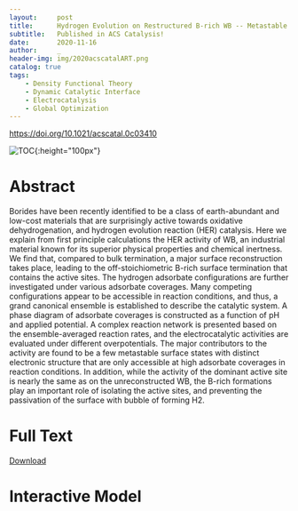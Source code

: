 ```yaml
---
layout:     post
title:      Hydrogen Evolution on Restructured B-rich WB -- Metastable Surface States and Isolated Active Sites
subtitle:   Published in ACS Catalysis!
date:       2020-11-16
author:     _
header-img: img/2020acscatalART.png
catalog: true
tags:
    - Density Functional Theory
    - Dynamic Catalytic Interface
    - Electrocatalysis
    - Global Optimization
---
```




https://doi.org/10.1021/acscatal.0c03410

![TOC](../../../../img/2020acscatalTOC.png){:height="100px"}

# Abstract
Borides have been recently identified to be a class of earth-abundant and low-cost materials that are surprisingly active towards oxidative dehydrogenation, and hydrogen evolution reaction (HER) catalysis. Here we explain from first principle calculations the HER activity of WB, an industrial material known for its superior physical properties and chemical inertness. We find that, compared to bulk termination, a major surface reconstruction takes place, leading to the off-stoichiometric B-rich surface termination that contains the active sites. The hydrogen adsorbate configurations are further investigated under various adsorbate coverages. Many competing configurations appear to be accessible in reaction conditions, and thus, a grand canonical ensemble is established to describe the catalytic system. A phase diagram of adsorbate coverages is constructed as a function of pH and applied potential. A complex reaction network is presented based on the ensemble-averaged reaction rates, and the electrocatalytic activities are evaluated under different overpotentials. The major contributors to the activity are found to be a few metastable surface states with distinct electronic structure that are only accessible at high adsorbate coverages in reaction conditions. In addition, while the activity of the dominant active site is nearly the same as on the unreconstructed WB, the B-rich formations play an important role of isolating the active sites, and preventing the passivation of the surface with bubble of forming H2.



# Full Text

[Download](../../../../docs/2020acscatal.pdf "Download")



# Interactive Model
<html>

<head>
<script src="https://3Dmol.csb.pitt.edu/build/3Dmol-min.js"></script>
</head>
<div id="container-01" class="mol-container">
</div>
<style>
.mol-container {
  width: 75%;
  height: 400px;
  position: relative;
}
</style>
<script>
$(function() {
	let element = $('#container-01');
	let config = { backgroundColor : 'white' };
	let viewer = $3Dmol.createViewer( element, config );
	viewer.addModel("CRYST1   12.482   12.482   31.510  90.00  90.00  90.00 P 1\nMODEL     1\nATOM      1    B MOL     1       2.352   5.201  27.611  1.00  0.00           B  \nATOM      2    B MOL     1       3.635   3.925  27.611  1.00  0.00           B  \nATOM      3    B MOL     1       2.376   2.634  27.611  1.00  0.00           B  \nATOM      4    B MOL     1       1.068   3.900  27.611  1.00  0.00           B  \nATOM      5    B MOL     1       0.800   0.800  22.730  1.00  0.00           B  \nATOM      6    B MOL     1       0.800   3.915  22.730  1.00  0.00           B  \nATOM      7    B MOL     1       3.915   0.800  22.730  1.00  0.00           B  \nATOM      8    B MOL     1       3.915   3.915  22.730  1.00  0.00           B  \nATOM      9    B MOL     1       2.358   2.358  14.291  1.00  0.00           B  \nATOM     10    B MOL     1       2.358   5.472  14.291  1.00  0.00           B  \nATOM     11    B MOL     1       5.472   2.358  14.291  1.00  0.00           B  \nATOM     12    B MOL     1       5.472   5.472  14.291  1.00  0.00           B  \nATOM     13    B MOL     1       0.800   2.358  26.761  1.00  0.00           B  \nATOM     14    B MOL     1       0.800   5.472  26.761  1.00  0.00           B  \nATOM     15    B MOL     1       3.915   2.358  26.761  1.00  0.00           B  \nATOM     16    B MOL     1       3.915   5.472  26.761  1.00  0.00           B  \nATOM     17    B MOL     1       2.358   0.800  18.524  1.00  0.00           B  \nATOM     18    B MOL     1       2.358   3.915  18.524  1.00  0.00           B  \nATOM     19    B MOL     1       5.472   0.800  18.524  1.00  0.00           B  \nATOM     20    B MOL     1       5.472   3.915  18.524  1.00  0.00           B  \nATOM     21    B MOL     1       2.358   0.800  23.802  1.00  0.00           B  \nATOM     22    B MOL     1       2.358   3.915  23.802  1.00  0.00           B  \nATOM     23    B MOL     1       5.472   0.800  23.802  1.00  0.00           B  \nATOM     24    B MOL     1       5.472   3.915  23.802  1.00  0.00           B  \nATOM     25    B MOL     1       0.800   2.358  15.363  1.00  0.00           B  \nATOM     26    B MOL     1       0.800   5.472  15.363  1.00  0.00           B  \nATOM     27    B MOL     1       3.915   2.358  15.363  1.00  0.00           B  \nATOM     28    B MOL     1       3.915   5.472  15.363  1.00  0.00           B  \nATOM     29    B MOL     1       2.358   2.358  19.569  1.00  0.00           B  \nATOM     30    B MOL     1       2.358   5.472  19.569  1.00  0.00           B  \nATOM     31    B MOL     1       5.472   2.358  19.569  1.00  0.00           B  \nATOM     32    B MOL     1       5.472   5.472  19.569  1.00  0.00           B  \nATOM     33    B MOL     1       0.800   0.800  11.331  1.00  0.00           B  \nATOM     34    B MOL     1       0.800   3.915  11.331  1.00  0.00           B  \nATOM     35    B MOL     1       3.915   0.800  11.331  1.00  0.00           B  \nATOM     36    B MOL     1       3.915   3.915  11.331  1.00  0.00           B  \nATOM     37    W MOL     1       0.800   0.800  20.266  1.00  0.00           W  \nATOM     38    W MOL     1       0.800   3.915  20.266  1.00  0.00           W  \nATOM     39    W MOL     1       3.915   0.800  20.266  1.00  0.00           W  \nATOM     40    W MOL     1       3.915   3.915  20.266  1.00  0.00           W  \nATOM     41    W MOL     1       2.358   2.358  11.797  1.00  0.00           W  \nATOM     42    W MOL     1       2.358   5.472  11.797  1.00  0.00           W  \nATOM     43    W MOL     1       5.472   2.358  11.797  1.00  0.00           W  \nATOM     44    W MOL     1       5.472   5.472  11.797  1.00  0.00           W  \nATOM     45    W MOL     1       0.800   2.358  24.465  1.00  0.00           W  \nATOM     46    W MOL     1       0.800   5.472  24.465  1.00  0.00           W  \nATOM     47    W MOL     1       3.915   2.358  24.465  1.00  0.00           W  \nATOM     48    W MOL     1       3.915   5.472  24.465  1.00  0.00           W  \nATOM     49    W MOL     1       2.358   0.800  16.050  1.00  0.00           W  \nATOM     50    W MOL     1       2.358   3.915  16.050  1.00  0.00           W  \nATOM     51    W MOL     1       5.472   0.800  16.050  1.00  0.00           W  \nATOM     52    W MOL     1       5.472   3.915  16.050  1.00  0.00           W  \nATOM     53    W MOL     1       2.358   0.800  26.295  1.00  0.00           W  \nATOM     54    W MOL     1       2.358   3.915  26.295  1.00  0.00           W  \nATOM     55    W MOL     1       5.472   0.800  26.295  1.00  0.00           W  \nATOM     56    W MOL     1       5.472   3.915  26.295  1.00  0.00           W  \nATOM     57    W MOL     1       0.800   2.358  17.827  1.00  0.00           W  \nATOM     58    W MOL     1       0.800   5.472  17.827  1.00  0.00           W  \nATOM     59    W MOL     1       3.915   2.358  17.827  1.00  0.00           W  \nATOM     60    W MOL     1       3.915   5.472  17.827  1.00  0.00           W  \nATOM     61    W MOL     1       2.358   2.358  22.042  1.00  0.00           W  \nATOM     62    W MOL     1       2.358   5.472  22.042  1.00  0.00           W  \nATOM     63    W MOL     1       5.472   2.358  22.042  1.00  0.00           W  \nATOM     64    W MOL     1       5.472   5.472  22.042  1.00  0.00           W  \nATOM     65    W MOL     1       0.800   0.800  13.627  1.00  0.00           W  \nATOM     66    W MOL     1       0.800   3.915  13.627  1.00  0.00           W  \nATOM     67    W MOL     1       3.915   0.800  13.627  1.00  0.00           W  \nATOM     68    W MOL     1       3.915   3.915  13.627  1.00  0.00           W  \nATOM     69    B MOL     1       2.352  11.442  27.611  1.00  0.00           B  \nATOM     70    B MOL     1       3.635  10.166  27.611  1.00  0.00           B  \nATOM     71    B MOL     1       2.376   8.875  27.611  1.00  0.00           B  \nATOM     72    B MOL     1       1.068  10.141  27.611  1.00  0.00           B  \nATOM     73    B MOL     1       0.800   7.041  22.730  1.00  0.00           B  \nATOM     74    B MOL     1       0.800  10.156  22.730  1.00  0.00           B  \nATOM     75    B MOL     1       3.915   7.041  22.730  1.00  0.00           B  \nATOM     76    B MOL     1       3.915  10.156  22.730  1.00  0.00           B  \nATOM     77    B MOL     1       2.358   8.599  14.291  1.00  0.00           B  \nATOM     78    B MOL     1       2.358  11.714  14.291  1.00  0.00           B  \nATOM     79    B MOL     1       5.472   8.599  14.291  1.00  0.00           B  \nATOM     80    B MOL     1       5.472  11.714  14.291  1.00  0.00           B  \nATOM     81    B MOL     1       0.800   8.599  26.761  1.00  0.00           B  \nATOM     82    B MOL     1       0.800  11.714  26.761  1.00  0.00           B  \nATOM     83    B MOL     1       3.915   8.599  26.761  1.00  0.00           B  \nATOM     84    B MOL     1       3.915  11.714  26.761  1.00  0.00           B  \nATOM     85    B MOL     1       2.358   7.041  18.524  1.00  0.00           B  \nATOM     86    B MOL     1       2.358  10.156  18.524  1.00  0.00           B  \nATOM     87    B MOL     1       5.472   7.041  18.524  1.00  0.00           B  \nATOM     88    B MOL     1       5.472  10.156  18.524  1.00  0.00           B  \nATOM     89    B MOL     1       2.358   7.041  23.802  1.00  0.00           B  \nATOM     90    B MOL     1       2.358  10.156  23.802  1.00  0.00           B  \nATOM     91    B MOL     1       5.472   7.041  23.802  1.00  0.00           B  \nATOM     92    B MOL     1       5.472  10.156  23.802  1.00  0.00           B  \nATOM     93    B MOL     1       0.800   8.599  15.363  1.00  0.00           B  \nATOM     94    B MOL     1       0.800  11.714  15.363  1.00  0.00           B  \nATOM     95    B MOL     1       3.915   8.599  15.363  1.00  0.00           B  \nATOM     96    B MOL     1       3.915  11.714  15.363  1.00  0.00           B  \nATOM     97    B MOL     1       2.358   8.599  19.569  1.00  0.00           B  \nATOM     98    B MOL     1       2.358  11.714  19.569  1.00  0.00           B  \nATOM     99    B MOL     1       5.472   8.599  19.569  1.00  0.00           B  \nATOM    100    B MOL     1       5.472  11.714  19.569  1.00  0.00           B  \nATOM    101    B MOL     1       0.800   7.041  11.331  1.00  0.00           B  \nATOM    102    B MOL     1       0.800  10.156  11.331  1.00  0.00           B  \nATOM    103    B MOL     1       3.915   7.041  11.331  1.00  0.00           B  \nATOM    104    B MOL     1       3.915  10.156  11.331  1.00  0.00           B  \nATOM    105    W MOL     1       0.800   7.041  20.266  1.00  0.00           W  \nATOM    106    W MOL     1       0.800  10.156  20.266  1.00  0.00           W  \nATOM    107    W MOL     1       3.915   7.041  20.266  1.00  0.00           W  \nATOM    108    W MOL     1       3.915  10.156  20.266  1.00  0.00           W  \nATOM    109    W MOL     1       2.358   8.599  11.797  1.00  0.00           W  \nATOM    110    W MOL     1       2.358  11.714  11.797  1.00  0.00           W  \nATOM    111    W MOL     1       5.472   8.599  11.797  1.00  0.00           W  \nATOM    112    W MOL     1       5.472  11.714  11.797  1.00  0.00           W  \nATOM    113    W MOL     1       0.800   8.599  24.465  1.00  0.00           W  \nATOM    114    W MOL     1       0.800  11.714  24.465  1.00  0.00           W  \nATOM    115    W MOL     1       3.915   8.599  24.465  1.00  0.00           W  \nATOM    116    W MOL     1       3.915  11.714  24.465  1.00  0.00           W  \nATOM    117    W MOL     1       2.358   7.041  16.050  1.00  0.00           W  \nATOM    118    W MOL     1       2.358  10.156  16.050  1.00  0.00           W  \nATOM    119    W MOL     1       5.472   7.041  16.050  1.00  0.00           W  \nATOM    120    W MOL     1       5.472  10.156  16.050  1.00  0.00           W  \nATOM    121    W MOL     1       2.358   7.041  26.295  1.00  0.00           W  \nATOM    122    W MOL     1       2.358  10.156  26.295  1.00  0.00           W  \nATOM    123    W MOL     1       5.472   7.041  26.295  1.00  0.00           W  \nATOM    124    W MOL     1       5.472  10.156  26.295  1.00  0.00           W  \nATOM    125    W MOL     1       0.800   8.599  17.827  1.00  0.00           W  \nATOM    126    W MOL     1       0.800  11.714  17.827  1.00  0.00           W  \nATOM    127    W MOL     1       3.915   8.599  17.827  1.00  0.00           W  \nATOM    128    W MOL     1       3.915  11.714  17.827  1.00  0.00           W  \nATOM    129    W MOL     1       2.358   8.599  22.042  1.00  0.00           W  \nATOM    130    W MOL     1       2.358  11.714  22.042  1.00  0.00           W  \nATOM    131    W MOL     1       5.472   8.599  22.042  1.00  0.00           W  \nATOM    132    W MOL     1       5.472  11.714  22.042  1.00  0.00           W  \nATOM    133    W MOL     1       0.800   7.041  13.627  1.00  0.00           W  \nATOM    134    W MOL     1       0.800  10.156  13.627  1.00  0.00           W  \nATOM    135    W MOL     1       3.915   7.041  13.627  1.00  0.00           W  \nATOM    136    W MOL     1       3.915  10.156  13.627  1.00  0.00           W  \nATOM    137    B MOL     1       8.593   5.201  27.611  1.00  0.00           B  \nATOM    138    B MOL     1       9.876   3.925  27.611  1.00  0.00           B  \nATOM    139    B MOL     1       8.617   2.634  27.611  1.00  0.00           B  \nATOM    140    B MOL     1       7.309   3.900  27.611  1.00  0.00           B  \nATOM    141    B MOL     1       7.041   0.800  22.730  1.00  0.00           B  \nATOM    142    B MOL     1       7.041   3.915  22.730  1.00  0.00           B  \nATOM    143    B MOL     1      10.156   0.800  22.730  1.00  0.00           B  \nATOM    144    B MOL     1      10.156   3.915  22.730  1.00  0.00           B  \nATOM    145    B MOL     1       8.599   2.358  14.291  1.00  0.00           B  \nATOM    146    B MOL     1       8.599   5.472  14.291  1.00  0.00           B  \nATOM    147    B MOL     1      11.714   2.358  14.291  1.00  0.00           B  \nATOM    148    B MOL     1      11.714   5.472  14.291  1.00  0.00           B  \nATOM    149    B MOL     1       7.041   2.358  26.761  1.00  0.00           B  \nATOM    150    B MOL     1       7.041   5.472  26.761  1.00  0.00           B  \nATOM    151    B MOL     1      10.156   2.358  26.761  1.00  0.00           B  \nATOM    152    B MOL     1      10.156   5.472  26.761  1.00  0.00           B  \nATOM    153    B MOL     1       8.599   0.800  18.524  1.00  0.00           B  \nATOM    154    B MOL     1       8.599   3.915  18.524  1.00  0.00           B  \nATOM    155    B MOL     1      11.714   0.800  18.524  1.00  0.00           B  \nATOM    156    B MOL     1      11.714   3.915  18.524  1.00  0.00           B  \nATOM    157    B MOL     1       8.599   0.800  23.802  1.00  0.00           B  \nATOM    158    B MOL     1       8.599   3.915  23.802  1.00  0.00           B  \nATOM    159    B MOL     1      11.714   0.800  23.802  1.00  0.00           B  \nATOM    160    B MOL     1      11.714   3.915  23.802  1.00  0.00           B  \nATOM    161    B MOL     1       7.041   2.358  15.363  1.00  0.00           B  \nATOM    162    B MOL     1       7.041   5.472  15.363  1.00  0.00           B  \nATOM    163    B MOL     1      10.156   2.358  15.363  1.00  0.00           B  \nATOM    164    B MOL     1      10.156   5.472  15.363  1.00  0.00           B  \nATOM    165    B MOL     1       8.599   2.358  19.569  1.00  0.00           B  \nATOM    166    B MOL     1       8.599   5.472  19.569  1.00  0.00           B  \nATOM    167    B MOL     1      11.714   2.358  19.569  1.00  0.00           B  \nATOM    168    B MOL     1      11.714   5.472  19.569  1.00  0.00           B  \nATOM    169    B MOL     1       7.041   0.800  11.331  1.00  0.00           B  \nATOM    170    B MOL     1       7.041   3.915  11.331  1.00  0.00           B  \nATOM    171    B MOL     1      10.156   0.800  11.331  1.00  0.00           B  \nATOM    172    B MOL     1      10.156   3.915  11.331  1.00  0.00           B  \nATOM    173    W MOL     1       7.041   0.800  20.266  1.00  0.00           W  \nATOM    174    W MOL     1       7.041   3.915  20.266  1.00  0.00           W  \nATOM    175    W MOL     1      10.156   0.800  20.266  1.00  0.00           W  \nATOM    176    W MOL     1      10.156   3.915  20.266  1.00  0.00           W  \nATOM    177    W MOL     1       8.599   2.358  11.797  1.00  0.00           W  \nATOM    178    W MOL     1       8.599   5.472  11.797  1.00  0.00           W  \nATOM    179    W MOL     1      11.714   2.358  11.797  1.00  0.00           W  \nATOM    180    W MOL     1      11.714   5.472  11.797  1.00  0.00           W  \nATOM    181    W MOL     1       7.041   2.358  24.465  1.00  0.00           W  \nATOM    182    W MOL     1       7.041   5.472  24.465  1.00  0.00           W  \nATOM    183    W MOL     1      10.156   2.358  24.465  1.00  0.00           W  \nATOM    184    W MOL     1      10.156   5.472  24.465  1.00  0.00           W  \nATOM    185    W MOL     1       8.599   0.800  16.050  1.00  0.00           W  \nATOM    186    W MOL     1       8.599   3.915  16.050  1.00  0.00           W  \nATOM    187    W MOL     1      11.714   0.800  16.050  1.00  0.00           W  \nATOM    188    W MOL     1      11.714   3.915  16.050  1.00  0.00           W  \nATOM    189    W MOL     1       8.599   0.800  26.295  1.00  0.00           W  \nATOM    190    W MOL     1       8.599   3.915  26.295  1.00  0.00           W  \nATOM    191    W MOL     1      11.714   0.800  26.295  1.00  0.00           W  \nATOM    192    W MOL     1      11.714   3.915  26.295  1.00  0.00           W  \nATOM    193    W MOL     1       7.041   2.358  17.827  1.00  0.00           W  \nATOM    194    W MOL     1       7.041   5.472  17.827  1.00  0.00           W  \nATOM    195    W MOL     1      10.156   2.358  17.827  1.00  0.00           W  \nATOM    196    W MOL     1      10.156   5.472  17.827  1.00  0.00           W  \nATOM    197    W MOL     1       8.599   2.358  22.042  1.00  0.00           W  \nATOM    198    W MOL     1       8.599   5.472  22.042  1.00  0.00           W  \nATOM    199    W MOL     1      11.714   2.358  22.042  1.00  0.00           W  \nATOM    200    W MOL     1      11.714   5.472  22.042  1.00  0.00           W  \nATOM    201    W MOL     1       7.041   0.800  13.627  1.00  0.00           W  \nATOM    202    W MOL     1       7.041   3.915  13.627  1.00  0.00           W  \nATOM    203    W MOL     1      10.156   0.800  13.627  1.00  0.00           W  \nATOM    204    W MOL     1      10.156   3.915  13.627  1.00  0.00           W  \nATOM    205    B MOL     1       8.593  11.442  27.611  1.00  0.00           B  \nATOM    206    B MOL     1       9.876  10.166  27.611  1.00  0.00           B  \nATOM    207    B MOL     1       8.617   8.875  27.611  1.00  0.00           B  \nATOM    208    B MOL     1       7.309  10.141  27.611  1.00  0.00           B  \nATOM    209    B MOL     1       7.041   7.041  22.730  1.00  0.00           B  \nATOM    210    B MOL     1       7.041  10.156  22.730  1.00  0.00           B  \nATOM    211    B MOL     1      10.156   7.041  22.730  1.00  0.00           B  \nATOM    212    B MOL     1      10.156  10.156  22.730  1.00  0.00           B  \nATOM    213    B MOL     1       8.599   8.599  14.291  1.00  0.00           B  \nATOM    214    B MOL     1       8.599  11.714  14.291  1.00  0.00           B  \nATOM    215    B MOL     1      11.714   8.599  14.291  1.00  0.00           B  \nATOM    216    B MOL     1      11.714  11.714  14.291  1.00  0.00           B  \nATOM    217    B MOL     1       7.041   8.599  26.761  1.00  0.00           B  \nATOM    218    B MOL     1       7.041  11.714  26.761  1.00  0.00           B  \nATOM    219    B MOL     1      10.156   8.599  26.761  1.00  0.00           B  \nATOM    220    B MOL     1      10.156  11.714  26.761  1.00  0.00           B  \nATOM    221    B MOL     1       8.599   7.041  18.524  1.00  0.00           B  \nATOM    222    B MOL     1       8.599  10.156  18.524  1.00  0.00           B  \nATOM    223    B MOL     1      11.714   7.041  18.524  1.00  0.00           B  \nATOM    224    B MOL     1      11.714  10.156  18.524  1.00  0.00           B  \nATOM    225    B MOL     1       8.599   7.041  23.802  1.00  0.00           B  \nATOM    226    B MOL     1       8.599  10.156  23.802  1.00  0.00           B  \nATOM    227    B MOL     1      11.714   7.041  23.802  1.00  0.00           B  \nATOM    228    B MOL     1      11.714  10.156  23.802  1.00  0.00           B  \nATOM    229    B MOL     1       7.041   8.599  15.363  1.00  0.00           B  \nATOM    230    B MOL     1       7.041  11.714  15.363  1.00  0.00           B  \nATOM    231    B MOL     1      10.156   8.599  15.363  1.00  0.00           B  \nATOM    232    B MOL     1      10.156  11.714  15.363  1.00  0.00           B  \nATOM    233    B MOL     1       8.599   8.599  19.569  1.00  0.00           B  \nATOM    234    B MOL     1       8.599  11.714  19.569  1.00  0.00           B  \nATOM    235    B MOL     1      11.714   8.599  19.569  1.00  0.00           B  \nATOM    236    B MOL     1      11.714  11.714  19.569  1.00  0.00           B  \nATOM    237    B MOL     1       7.041   7.041  11.331  1.00  0.00           B  \nATOM    238    B MOL     1       7.041  10.156  11.331  1.00  0.00           B  \nATOM    239    B MOL     1      10.156   7.041  11.331  1.00  0.00           B  \nATOM    240    B MOL     1      10.156  10.156  11.331  1.00  0.00           B  \nATOM    241    W MOL     1       7.041   7.041  20.266  1.00  0.00           W  \nATOM    242    W MOL     1       7.041  10.156  20.266  1.00  0.00           W  \nATOM    243    W MOL     1      10.156   7.041  20.266  1.00  0.00           W  \nATOM    244    W MOL     1      10.156  10.156  20.266  1.00  0.00           W  \nATOM    245    W MOL     1       8.599   8.599  11.797  1.00  0.00           W  \nATOM    246    W MOL     1       8.599  11.714  11.797  1.00  0.00           W  \nATOM    247    W MOL     1      11.714   8.599  11.797  1.00  0.00           W  \nATOM    248    W MOL     1      11.714  11.714  11.797  1.00  0.00           W  \nATOM    249    W MOL     1       7.041   8.599  24.465  1.00  0.00           W  \nATOM    250    W MOL     1       7.041  11.714  24.465  1.00  0.00           W  \nATOM    251    W MOL     1      10.156   8.599  24.465  1.00  0.00           W  \nATOM    252    W MOL     1      10.156  11.714  24.465  1.00  0.00           W  \nATOM    253    W MOL     1       8.599   7.041  16.050  1.00  0.00           W  \nATOM    254    W MOL     1       8.599  10.156  16.050  1.00  0.00           W  \nATOM    255    W MOL     1      11.714   7.041  16.050  1.00  0.00           W  \nATOM    256    W MOL     1      11.714  10.156  16.050  1.00  0.00           W  \nATOM    257    W MOL     1       8.599   7.041  26.295  1.00  0.00           W  \nATOM    258    W MOL     1       8.599  10.156  26.295  1.00  0.00           W  \nATOM    259    W MOL     1      11.714   7.041  26.295  1.00  0.00           W  \nATOM    260    W MOL     1      11.714  10.156  26.295  1.00  0.00           W  \nATOM    261    W MOL     1       7.041   8.599  17.827  1.00  0.00           W  \nATOM    262    W MOL     1       7.041  11.714  17.827  1.00  0.00           W  \nATOM    263    W MOL     1      10.156   8.599  17.827  1.00  0.00           W  \nATOM    264    W MOL     1      10.156  11.714  17.827  1.00  0.00           W  \nATOM    265    W MOL     1       8.599   8.599  22.042  1.00  0.00           W  \nATOM    266    W MOL     1       8.599  11.714  22.042  1.00  0.00           W  \nATOM    267    W MOL     1      11.714   8.599  22.042  1.00  0.00           W  \nATOM    268    W MOL     1      11.714  11.714  22.042  1.00  0.00           W  \nATOM    269    W MOL     1       7.041   7.041  13.627  1.00  0.00           W  \nATOM    270    W MOL     1       7.041  10.156  13.627  1.00  0.00           W  \nATOM    271    W MOL     1      10.156   7.041  13.627  1.00  0.00           W  \nATOM    272    W MOL     1      10.156  10.156  13.627  1.00  0.00           W  \nENDMDL\n", "pdb");
	viewer.addUnitCell();
	viewer.setStyle({}, {sphere : {}});
	viewer.zoomTo();
	viewer.render();
});
</script>
<html>